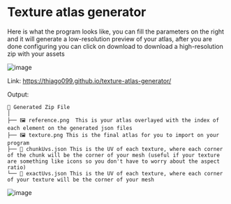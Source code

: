 # Texture atlas generator

Here is what the program looks like, you can fill the parameters on the right and it will generate a low-resolution preview of your atlas, after you are done configuring you can click on download to download a high-resolution zip with your assets

![image](https://github.com/user-attachments/assets/84e1b9bd-173e-4850-b437-3cd4174db448)


Link:
https://thiago099.github.io/texture-atlas-generator/


Output:
```text
📁 Generated Zip File
│
├── 🖼️ reference.png  This is your atlas overlayed with the index of each element on the generated json files
├── 🖼️ texture.png This is the final atlas for you to import on your program
├── 📄 chunkUvs.json This is the UV of each texture, where each corner of the chunk will be the corner of your mesh (useful if your texture are something like icons so you don't have to worry about the aspect ratio)
└── 📄 exactUvs.json This is the UV of each texture, where each corner of your texture will be the corner of your mesh
```

![image](https://github.com/user-attachments/assets/4aac7282-42eb-47e1-86af-76e519349968)
